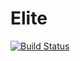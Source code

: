 # Elite
[![Build Status](https://travis-ci.org/habibaudu/Elite.svg?branch=dev)](https://travis-ci.org/habibaudu/Elite)